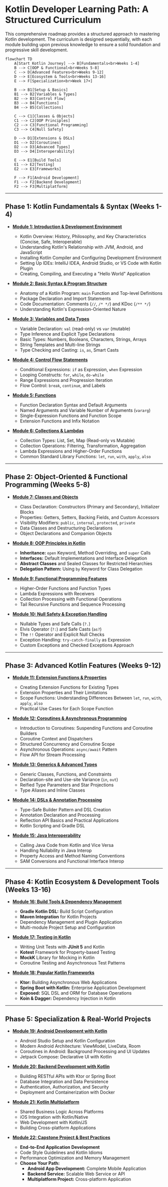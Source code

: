 # Kotlin Developer Learning Path: A Structured Curriculum

This comprehensive roadmap provides a structured approach to mastering Kotlin development. The curriculum is designed sequentially, with each module building upon previous knowledge to ensure a solid foundation and progressive skill development.

```mermaid
flowchart TD
    A[Start Kotlin Journey] --> B[Fundamentals<br>Weeks 1-4]
    B --> C[OOP & Functional<br>Weeks 5-8]
    C --> D[Advanced Features<br>Weeks 9-12]
    D --> E[Ecosystem & Tools<br>Weeks 13-16]
    E --> F[Specialization<br>Week 17+]
    
    B --> B1[Setup & Basics]
    B1 --> B2[Variables & Types]
    B2 --> B3[Control Flow]
    B3 --> B4[Functions]
    B4 --> B5[Collections]
    
    C --> C1[Classes & Objects]
    C1 --> C2[OOP Principles]
    C2 --> C3[Functional Programming]
    C3 --> C4[Null Safety]
    
    D --> D1[Extensions & DSLs]
    D1 --> D2[Coroutines]
    D2 --> D3[Advanced Types]
    D3 --> D4[Interoperability]
    
    E --> E1[Build Tools]
    E1 --> E2[Testing]
    E2 --> E3[Frameworks]
    
    F --> F1[Android Development]
    F1 --> F2[Backend Development]
    F2 --> F3[Multiplatform]
```

---

## Phase 1: Kotlin Fundamentals & Syntax (Weeks 1-4)

*   [**Module 1: Introduction & Development Environment**](https://github.com/ahmadrizal1st/kotlin-intro/#readme)
    *   Kotlin Overview: History, Philosophy, and Key Characteristics (Concise, Safe, Interoperable)
    *   Understanding Kotlin's Relationship with JVM, Android, and JavaScript
    *   Installing Kotlin Compiler and Configuring Development Environment
    *   Setting Up IDEs: IntelliJ IDEA, Android Studio, or VS Code with Kotlin Plugin
    *   Creating, Compiling, and Executing a "Hello World" Application

*   [**Module 2: Basic Syntax & Program Structure**](https://github.com/ahmadrizal1st/kotlin-syntax/#readme)
    *   Anatomy of a Kotlin Program: `main` Function and Top-level Definitions
    *   Package Declaration and Import Statements
    *   Code Documentation: Comments (`//`, `/* */`) and KDoc (`/** */`)
    *   Understanding Kotlin's Expression-Oriented Nature

*   [**Module 3: Variables and Data Types**](https://github.com/ahmadrizal1st/kotlin-variables/#readme)
    *   Variable Declaration: `val` (read-only) vs `var` (mutable)
    *   Type Inference and Explicit Type Declarations
    *   Basic Types: Numbers, Booleans, Characters, Strings, Arrays
    *   String Templates and Multi-line Strings
    *   Type Checking and Casting: `is`, `as`, Smart Casts

*   [**Module 4: Control Flow Statements**](https://github.com/ahmadrizal1st/kotlin-control-flow/#readme)
    *   Conditional Expressions: `if` as Expression, `when` Expression
    *   Looping Constructs: `for`, `while`, `do-while`
    *   Range Expressions and Progression Iteration
    *   Flow Control: `break`, `continue`, and Labels

*   [**Module 5: Functions**](https://github.com/ahmadrizal1st/kotlin-functions/#readme)
    *   Function Declaration Syntax and Default Arguments
    *   Named Arguments and Variable Number of Arguments (`vararg`)
    *   Single-Expression Functions and Function Scope
    *   Extension Functions and Infix Notation

*   [**Module 6: Collections & Lambdas**](https://github.com/ahmadrizal1st/kotlin-collections/#readme)
    *   Collection Types: List, Set, Map (Read-only vs Mutable)
    *   Collection Operations: Filtering, Transformation, Aggregation
    *   Lambda Expressions and Higher-Order Functions
    *   Common Standard Library Functions: `let`, `run`, `with`, `apply`, `also`

---

## Phase 2: Object-Oriented & Functional Programming (Weeks 5-8)

*   [**Module 7: Classes and Objects**](https://github.com/ahmadrizal1st/kotlin-classes/#readme)
    *   Class Declaration: Constructors (Primary and Secondary), Initializer Blocks
    *   Properties: Getters, Setters, Backing Fields, and Custom Accessors
    *   Visibility Modifiers: `public`, `internal`, `protected`, `private`
    *   Data Classes and Destructuring Declarations
    *   Object Declarations and Companion Objects

*   [**Module 8: OOP Principles in Kotlin**](https://github.com/ahmadrizal1st/kotlin-oop/#readme)
    *   **Inheritance:** `open` Keyword, Method Overriding, and `super` Calls
    *   **Interfaces:** Default Implementations and Interface Delegation
    *   **Abstract Classes** and Sealed Classes for Restricted Hierarchies
    *   **Delegation Pattern:** Using `by` Keyword for Class Delegation

*   [**Module 9: Functional Programming Features**](https://github.com/ahmadrizal1st/kotlin-functional/#readme)
    *   Higher-Order Functions and Function Types
    *   Lambda Expressions with Receivers
    *   Collection Processing with Functional Operations
    *   Tail Recursive Functions and Sequence Processing

*   [**Module 10: Null Safety & Exception Handling**](https://github.com/ahmadrizal1st/kotlin-null-safety/#readme)
    *   Nullable Types and Safe Calls (`?.`)
    *   Elvis Operator (`?:`) and Safe Casts (`as?`)
    *   The `!!` Operator and Explicit Null Checks
    *   Exception Handling: `try-catch-finally` as Expression
    *   Custom Exceptions and Checked Exceptions Approach

---

## Phase 3: Advanced Kotlin Features (Weeks 9-12)

*   [**Module 11: Extension Functions & Properties**](https://github.com/ahmadrizal1st/kotlin-extensions/#readme)
    *   Creating Extension Functions for Existing Types
    *   Extension Properties and Their Limitations
    *   Scope Functions: Understanding Differences Between `let`, `run`, `with`, `apply`, `also`
    *   Practical Use Cases for Each Scope Function

*   [**Module 12: Coroutines & Asynchronous Programming**](https://github.com/ahmadrizal1st/kotlin-coroutines/#readme)
    *   Introduction to Coroutines: Suspending Functions and Coroutine Builders
    *   Coroutine Context and Dispatchers
    *   Structured Concurrency and Coroutine Scope
    *   Asynchronous Operations: `async/await` Pattern
    *   Flow API for Stream Processing

*   [**Module 13: Generics & Advanced Types**](https://github.com/ahmadrizal1st/kotlin-generics/#readme)
    *   Generic Classes, Functions, and Constraints
    *   Declaration-site and Use-site Variance (`in`, `out`)
    *   Reified Type Parameters and Star Projections
    *   Type Aliases and Inline Classes

*   [**Module 14: DSLs & Annotation Processing**](https://github.com/ahmadrizal1st/kotlin-dsl/#readme)
    *   Type-Safe Builder Pattern and DSL Creation
    *   Annotation Declaration and Processing
    *   Reflection API Basics and Practical Applications
    *   Kotlin Scripting and Gradle DSL

*   [**Module 15: Java Interoperability**](https://github.com/ahmadrizal1st/kotlin-interop/#readme)
    *   Calling Java Code from Kotlin and Vice Versa
    *   Handling Nullability in Java Interop
    *   Property Access and Method Naming Conventions
    *   SAM Conversions and Functional Interface Interop

---

## Phase 4: Kotlin Ecosystem & Development Tools (Weeks 13-16)

*   [**Module 16: Build Tools & Dependency Management**](https://github.com/ahmadrizal1st/kotlin-build-tools/#readme)
    *   **Gradle Kotlin DSL:** Build Script Configuration
    *   **Maven Integration** for Kotlin Projects
    *   Dependency Management and Plugin Application
    *   Multi-module Project Setup and Configuration

*   [**Module 17: Testing in Kotlin**](https://github.com/ahmadrizal1st/kotlin-testing/#readme)
    *   Writing Unit Tests with **JUnit 5** and Kotlin
    *   **Kotest** Framework for Property-based Testing
    *   **MockK** Library for Mocking in Kotlin
    *   Coroutine Testing and Asynchronous Test Patterns

*   [**Module 18: Popular Kotlin Frameworks**](https://github.com/ahmadrizal1st/kotlin-frameworks/#readme)
    *   **Ktor:** Building Asynchronous Web Applications
    *   **Spring Boot with Kotlin:** Enterprise Application Development
    *   **Exposed:** SQL DSL and ORM for Database Operations
    *   **Koin & Dagger:** Dependency Injection in Kotlin

---

## Phase 5: Specialization & Real-World Projects

*   [**Module 19: Android Development with Kotlin**](https://github.com/ahmadrizal1st/kotlin-android/#readme)
    *   Android Studio Setup and Kotlin Configuration
    *   Modern Android Architecture: ViewModel, LiveData, Room
    *   Coroutines in Android: Background Processing and UI Updates
    *   Jetpack Compose: Declarative UI with Kotlin

*   [**Module 20: Backend Development with Kotlin**](https://github.com/ahmadrizal1st/kotlin-backend/#readme)
    *   Building RESTful APIs with Ktor or Spring Boot
    *   Database Integration and Data Persistence
    *   Authentication, Authorization, and Security
    *   Deployment and Containerization with Docker

*   [**Module 21: Kotlin Multiplatform**](https://github.com/ahmadrizal1st/kotlin-multiplatform/#readme)
    *   Shared Business Logic Across Platforms
    *   iOS Integration with Kotlin/Native
    *   Web Development with Kotlin/JS
    *   Building Cross-platform Applications

*   [**Module 22: Capstone Project & Best Practices**](https://github.com/ahmadrizal1st/kotlin-capstone/#readme)
    *   **End-to-End Application Development**
    *   Code Style Guidelines and Kotlin Idioms
    *   Performance Optimization and Memory Management
    *   **Choose Your Path:**
        *   **Android App Development:** Complete Mobile Application
        *   **Backend Service:** Scalable Web Service or API
        *   **Multiplatform Project:** Cross-platform Application
